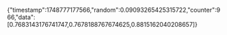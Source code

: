 {"timestamp":1748777177566,"random":0.09093265425315722,"counter":966,"data":[0.7683143176741747,0.7678188767674625,0.8815162040208657]}
